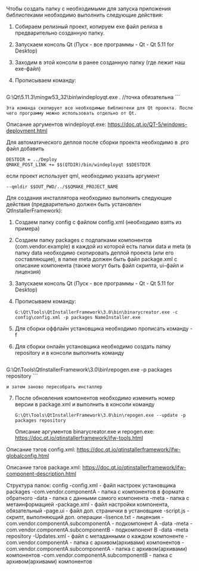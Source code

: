 Чтобы создать папку с необходимыми для запуска приложения библиотеками необходимо выполнить следующие действия:
1. Собираем релизный проект, копируем exe файл релиза в предварительно созданную папку.

2. Запускаем консоль Qt (Пуск - все программы -  Qt - Qt 5.11 for Desktop)

3. Заходим в этой консоли в ранее созданную папку (где лежит наш exe-файл)

4. Прописываем команду:
	```
G:\Qt\5.11.3\mingw53_32\bin\windeployqt.exe . //точка обязательна
	```
	
	
	Эта команда скопирует все необходимые библиотеки для Qt проекта. После чего программу можно использовать отдельно от Qt.

Описание аргументов windeployqt.exe:
	https://doc.qt.io/QT-5/windows-deployment.html

Для автоматического деплоя после сборки проекта необходимо в .pro файл добавить

```
DESTDIR = ../Deploy
QMAKE_POST_LINK += $$(QTDIR)/bin/windeployqt $$DESTDIR
```

если проект использует qml, необходимо указать аргумент 

```
--qmldir $$OUT_PWD/../$$QMAKE_PROJECT_NAME
```


Для создания инсталлятора необходимо выполнить следующие действия (предварительно должен быть установлен QtInstallerFramework): 
1. Создаем папку config с файлом config.xml (необходимо взять из примера)

2. Создаем папку packages c подпапками компонентов (com.vendor.example) в каждой из которой есть папки data и meta 
    (в папку data необходимо скопировать деплой проекта (или его составляющие), в папке meta должен быть файл  package.xml 
    с описание компонента (также могут быть файл скрипта, ui-файл и лицензия)

3. Запускаем консоль Qt (Пуск - все программы - Qt - Qt 5.11 for Desktop)

4. Прописываем команду:
	
	```
	G:\Qt\Tools\QtInstallerFramework\3.0\bin\binarycreator.exe -c config\config.xml -p packages NameInstaller.exe
	```
	
5. Для сборки оффлайн установщика необходимо прописать команду -f

6. Для сборки онлайн установщика необходимо создать папку repository и в консоли выполнить команду
	```
G:\Qt\Tools\QtInstallerFramework\3.0\bin\repogen.exe -p packages repository
	```
	
	
	и затем заново пересобрать инсталлер
	
7. После обновления компонентов необходимо изменить номер версии в package.xml и выполнить в консоли команду 
	
	```
	G:\Qt\Tools\QtInstallerFramework\3.0\bin\repogen.exe --update -p packages repository
	```
	
	Описание аргументов binarycreator.exe и repogen.exe:
		https://doc.qt.io/qtinstallerframework/ifw-tools.html

Описание тэгов config.xml:
	https://doc.qt.io/qtinstallerframework/ifw-globalconfig.html

Описание тэгов package.xml:
	https://doc.qt.io/qtinstallerframework/ifw-component-description.html

Структура папок:
	config
		-config.xml - файл настроек установщика
	packages 
		-com.vendor.componentA - папка с компонентов в формате обратного 
			-data - папка с данными самого компонента
			-meta - папка с метаинформацией
				-package.xml - файл настройки компонента, обязательный
				-page.ui - файл доп. странички в установщике
				-script.js - скрипт, выполняющий доп. операции
				-lisence.txt - лицензия
		-com.vendor.componentA.subcomponentA - подкомпонент A
			-data
			-meta
		-com.vendor.componentA.subcomponentB - подкомпонент B
			-data
			-meta
	repository
		-Updates.xml - файл с метаданными о каждом компоненте
		-com.vendor.componentA - папка с архивом(архивами) компонентов
		-com.vendor.componentA.subcomponentA - папка с архивом(архивами) компонентов
		-com.vendor.componentA.subcomponentB - папка с архивом(архивами) компонентов
		
	
